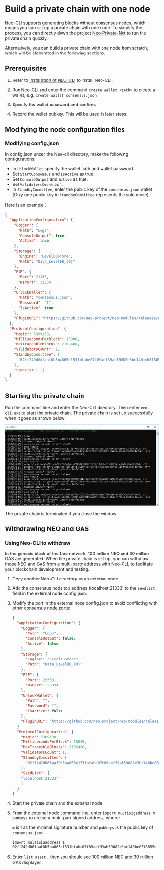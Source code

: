 # Build a private chain with one node

Neo-CLI supports generating blocks without consensus nodes, which means you can set up a private chain with one node. To simplify the process, you can directly down the project [Neo-Private-Net](https://github.com/chenzhitong/NEO-Private-Net) to run the private chain quickly.  

Alternatively, you can build a private chain with one node from scratch, which will be elaborated in the following sections.

## Prerequisites

1. Refer to [Installation of NEO-CLI](../../../node/cli/setup.md) to install Neo-CLI.
2. Run Neo-CLI and enter the command `create wallet <path>` to create a wallet, e.g. `create wallet consensus.json`

3. Specify the wallet password and confirm.
4. Record the wallet pubkey. This will be used in later steps.

## Modifying the node configuration files

### Modifying config.json

In config.json under the Neo-cli directory, make the following configurations:

- In `UnlockWallet` specify the wallet path and wallet password.
- Set  `StartConsensus` and `IsActive` as true.
- Set  `ConsoleOutput` and `Active` as true.
- Set `ValidatorsCount` as 1.
- In `StandbyCommittee`, enter the public key of the `consensus.json` wallet (Only one public key in `StandbyCommittee` represents the solo mode).

Here is an example：

```json
{
  "ApplicationConfiguration": {
    "Logger": {
      "Path": "Logs",
      "ConsoleOutput": true,
      "Active": true
    },
    "Storage": {
      "Engine": "LevelDBStore",
      "Path": "Data_LevelDB_{0}"
    },
    "P2P": {
      "Port": 21333,
      "WsPort": 21334
    },
    "UnlockWallet": {
      "Path": "consensus.json",
      "Password": "1",
      "IsActive": true
    },
    "PluginURL": "https://github.com/neo-project/neo-modules/releases/download/v{1}/{0}.zip"
  },
  "ProtocolConfiguration": {
    "Magic": 5309138,
    "MillisecondsPerBlock": 15000,
    "MaxTraceableBlocks": 2102400,
    "ValidatorsCount": 1,
    "StandbyCommittee": [
      "02ff249d06faaf0b5ba865e1531bfabe07f89aef39ab59082e3bc140be0318055d"
    ],
    "SeedList": []
  }
}
```

## Starting the private chain

Run the command line and enter the Neo-CLI directory. Then enter  `neo-cli.exe` to start the private chain. The private chain is set up successfully when it goes as shown below:

![](../assets/solo.png)

The private chain is terminated if you close the window.

## Withdrawing NEO and GAS

### Using Neo-CLI to withdraw

In the genesis block of the Neo network, 100 million NEO and 30 million GAS are generated. When the private chain is set up, you can withdraw those NEO and GAS from a multi-party address with Neo-CLI, to facilitate your blockchain development and testing.

1. Copy another Neo-CLI directory as an external node.

2. Add the consensus node tcp address (localhost:21333) to the `seedlist` field in the external node config.json.

3. Modify the port in the external node config.json to avoid conflicting with other consensus node ports:

   ```json
   {
     "ApplicationConfiguration": {
       "Logger": {
         "Path": "Logs",
         "ConsoleOutput": false,
         "Active": false
       },
       "Storage": {
         "Engine": "LevelDBStore",
         "Path": "Data_LevelDB_{0}"
       },
       "P2P": {
         "Port": 23333,
         "WsPort": 23334
       },
       "UnlockWallet": {
         "Path": "",
         "Password": "",
         "IsActive": false
       },
       "PluginURL": "https://github.com/neo-project/neo-modules/releases/download/v{1}/{0}.zip"
     },
     "ProtocolConfiguration": {
       "Magic": 5309138,
       "MillisecondsPerBlock": 15000,
       "MaxTraceableBlocks": 2102400,
       "ValidatorsCount": 1,
       "StandbyCommittee": [
         "02ff249d06faaf0b5ba865e1531bfabe07f89aef39ab59082e3bc140be0318055d"
       ],
       "SeedList": [
       "localhost:21333"
       ]
     }
   }
   ```
   
4. Start the private chain and the external node

5. From the external node command line, enter `import multisigaddress m pubkeys` to create a multi-part signed address, where:

   `m` is 1 as the minimal signature number and `pubkeys` is the public key of `consensus.json`
   

   ```
   import multisigaddress 1 02ff249d06faaf0b5ba865e1531bfabe07f89aef39ab59082e3bc140be0318055d
   ```
   
6. Enter `list asset`，then you should see 100 million NEO and 30 million GAS displayed.
